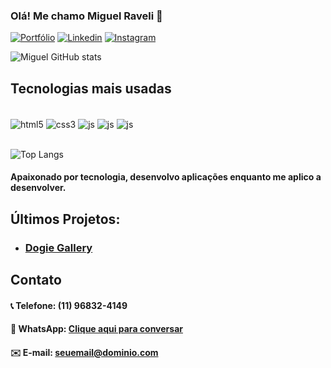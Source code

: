### Olá! Me chamo Miguel Raveli 👋

[![Portfólio](https://img.shields.io/badge/Portfólio-0A0A0A?style=for-the-badge&logo=devdotto&logoColor=white)](http://miguelraveli.com.br)
[![Linkedin](https://img.shields.io/badge/LinkedIn-0077B5?style=for-the-badge&logo=linkedin&logoColor=white)](https://www.linkedin.com/in/miguel-raveli-gusmao/)
[![Instagram](https://img.shields.io/badge/Instagram-E4405F?style=for-the-badge&logo=instagram&logoColor=white)](https://www.instagram.com/miguelraveli/)

![Miguel GitHub stats](https://github-readme-stats.vercel.app/api?username=miguelraveli&show_icons=true&theme=radical)

## Tecnologias mais usadas

<div style="display: inline_block"><br/>
    <img align="center" alt="html5" src="https://img.shields.io/badge/HTML5-E34F26?style=for-the-badge&logo=html5&logoColor=white"/>
    <img align="center" alt="css3" src="https://img.shields.io/badge/CSS3-1572B6?style=for-the-badge&logo=css3&logoColor=white"/>
    <img align="center" alt="js" src="https://img.shields.io/badge/JavaScript-F7DF1E?style=for-the-badge&logo=javascript&logoColor=black"/>
    <img align="center" alt="js" src="https://img.shields.io/badge/React-20232A?style=for-the-badge&logo=react&logoColor=61DAFB"/>
    <img align="center" alt="js" src="https://img.shields.io/badge/Tailwind_CSS-38B2AC?style=for-the-badge&logo=tailwind-css&logoColor=white"/>
    <br/><br/>
</div>

![Top Langs](https://github-readme-stats.vercel.app/api/top-langs/?username=miguelraveli&layout=compact)

#### Apaixonado por tecnologia, desenvolvo aplicações enquanto me aplico a desenvolver.

## Últimos Projetos:
 - ### [Dogie Gallery](https://miguelraveli.github.io/dogiegallery)

## Contato

#### 📞 **Telefone:** (11) 96832-4149  
#### 💬 **WhatsApp:** [Clique aqui para conversar](https://wa.me/5511968324149)  
#### ✉️ **E-mail:** [seuemail@dominio.com](mailto:miguelraveli123@gmail.com)


